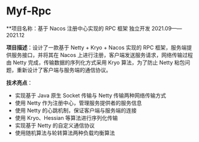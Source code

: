# Myf-Rpc
**项目名称：基于 Nacos 注册中心实现的 RPC 框架       独立开发      2021.09——2021.12

**项目描述**：设计了一款基于 Netty + Kryo + Nacos 实现的 RPC 框架，服务端提供服务接口，并将其在 Nacos 上进行注册，客户端发送服务请求，网络传输过程由 Netty 完成，传输数据的序列化方式采用 Kryo 算法，为了防止 Netty 粘包问题，重新设计了客户端与服务端的通信协议。

**技术亮点**：
- 实现基于 Java 原生 Socket 传输与 Netty 传输两种网络传输方式
- 使用 Netty 作为注册中心，管理服务提供者的服务信息
- 使用 Netty 的心跳机制，保证客户端与服务端的连接
- 使用 Kryo、Hessian 等算法进行序列化传输
- 实现基于 Netty 的自定义通信协议
- 使用随机算法与轮转算法两种负载均衡算法
